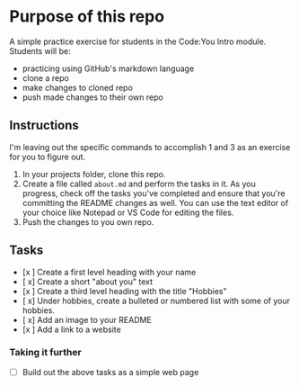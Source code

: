 # Purpose of this repo
A simple practice exercise for students in the Code:You Intro module. Students will be:
- practicing using GitHub's markdown language
- clone a repo
- make changes to cloned repo
- push made changes to their own repo

## Instructions
I'm leaving out the specific commands to accomplish 1 and 3 as an exercise for you to figure out.

1. In your projects folder, clone this repo.
2. Create a file called ```about.md``` and perform the tasks in it. As you progress, check off the tasks you've completed and ensure that you're committing the README changes as well. You can use the text editor of your choice like Notepad or VS Code for editing the files.
3. Push the changes to you own repo.

## Tasks
- [x ] Create a first level heading with your name
- [ x] Create a short "about you" text
- [x ] Create a third level heading with the title "Hobbies"
- [ x] Under hobbies, create a bulleted or numbered list with some of your hobbies.
- [ x] Add an image to your README
- [x ] Add a link to a website

### Taking it further
- [ ] Build out the above tasks as a simple web page


